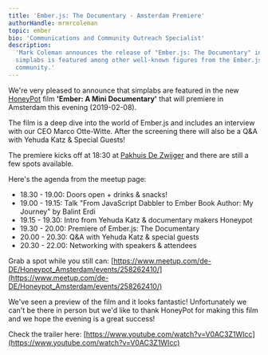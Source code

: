 ```yaml
---
title: 'Ember.js: The Documentary - Amsterdam Premiere'
authorHandle: mrmrcoleman
topic: ember
bio: 'Communications and Community Outreach Specialist'
description:
  'Mark Coleman announces the release of "Ember.js: The Documentary" in which
  simplabs is featured among other well-known figures from the Ember.js
  community.'
---
```


We're very pleased to announce that simplabs are featured in the new
[HoneyPot](https://www.honeypot.io/) film **'Ember: A Mini Documentary'** that
will premiere in Amsterdam this evening (2019-02-08).

The film is a deep dive into the world of Ember.js and includes an interview
with our CEO Marco Otte-Witte. After the screening there will also be a Q&A with
Yehuda Katz & Special Guests!

<!--break-->

The premiere kicks off at 18:30 at [Pakhuis De Zwijger](https://dezwijger.nl/)
and there are still a few spots available.

Here's the agenda from the meetup page:

- 18.30 - 19.00: Doors open + drinks & snacks!
- 19.00 - 19.15: Talk "From JavaScript Dabbler to Ember Book Author: My Journey"
  by Balint Erdi
- 19.15 - 19.30: Intro from Yehuda Katz & documentary makers Honeypot
- 19.30 - 20.00: Premiere of Ember.js: The Documentary
- 20.00 - 20.30: Q&A with Yehuda Katz & special guests
- 20.30 - 22.00: Networking with speakers & attendees

Grab a spot while you still can:
[https://www.meetup.com/de-DE/Honeypot_Amsterdam/events/258262410/](https://www.meetup.com/de-DE/Honeypot_Amsterdam/events/258262410/)

We've seen a preview of the film and it looks fantastic! Unfortunately we can't
be there in person but we'd like to thank HoneyPot for making this film and we
hope the evening is a great success!

Check the trailer here:
[https://www.youtube.com/watch?v=V0AC3Z1WIcc](https://www.youtube.com/watch?v=V0AC3Z1WIcc)
